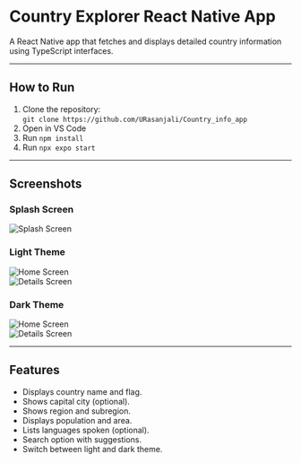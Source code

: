 # Country Explorer React Native App

A React Native app that fetches and displays detailed country information using TypeScript interfaces.

---

## How to Run

1. Clone the repository:  
   `git clone https://github.com/URasanjali/Country_info_app`  
2. Open in VS Code  
3. Run `npm install`  
4. Run `npx expo start`

---

## Screenshots

### Splash Screen  
![Splash Screen](./screenshots/splash.png)

### Light Theme  
![Home Screen](./screenshots/home1.png)  
![Details Screen](./screenshots/details1.png)

### Dark Theme  
![Home Screen](./screenshots/home2.png)  
![Details Screen](./screenshots/details2.png)

---

## Features

- Displays country name and flag.
- Shows capital city (optional).
- Shows region and subregion.
- Displays population and area.
- Lists languages spoken (optional).
- Search option with suggestions.
- Switch between light and dark theme.

